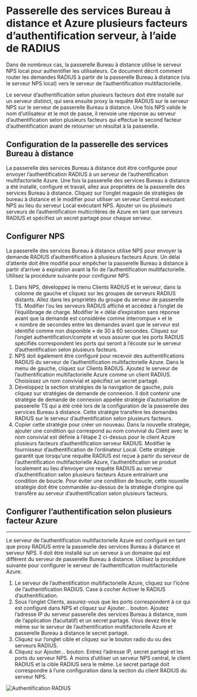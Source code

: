 <properties 
    pageTitle="Passerelle des services Bureau à distance et Azure plusieurs facteurs d’authentification serveur, à l’aide de RADIUS"
    description="Il s’agit de la page d’authentification Azure plusieurs facteurs qui les aide à déployer une passerelle de bureau à distance (RD) et le serveur d’authentification selon plusieurs facteurs Azure à l’aide de RADIUS."
    services="multi-factor-authentication"
    documentationCenter=""
    authors="kgremban"
    manager="femila"
    editor="curtand"/>

<tags
    ms.service="multi-factor-authentication"
    ms.workload="identity"
    ms.tgt_pltfrm="na"
    ms.devlang="na"
    ms.topic="get-started-article"
    ms.date="08/15/2016"
    ms.author="kgremban"/>

# <a name="remote-desktop-gateway-and-azure-multi-factor-authentication-server-using-radius"></a>Passerelle des services Bureau à distance et Azure plusieurs facteurs d’authentification serveur, à l’aide de RADIUS

Dans de nombreux cas, la passerelle Bureau à distance utilise le serveur NPS local pour authentifier les utilisateurs. Ce document décrit comment router les demandes RADIUS à partir de la passerelle Bureau à distance (via le serveur NPS local) vers le serveur de l’authentification multifactorielle.

Le serveur d’authentification selon plusieurs facteurs doit être installé sur un serveur distinct, qui sera ensuite proxy la requête RADIUS sur le serveur NPS sur le serveur de passerelle Bureau à distance. Une fois NPS valide le nom d’utilisateur et le mot de passe, il renvoie une réponse au serveur d’authentification selon plusieurs facteurs qui effectue le second facteur d’authentification avant de retourner un résultat à la passerelle.





## <a name="configure-the-rd-gateway"></a>Configuration de la passerelle des services Bureau à distance

La passerelle des services Bureau à distance doit être configurée pour envoyer l’authentification RADIUS à un serveur de l’authentification multifactorielle Azure. Une fois la passerelle des services Bureau à distance a été installé, configuré et travail, allez aux propriétés de la passerelle des services Bureau à distance. Cliquez sur l’onglet magasin de stratégies de bureau à distance et le modifier pour utiliser un serveur Central exécutant NPS au lieu du serveur Local exécutant NPS. Ajouter un ou plusieurs serveurs de l’authentification multicritères de Azure en tant que serveurs RADIUS et spécifiez un secret partagé pour chaque serveur.





## <a name="configure-nps"></a>Configurer NPS

La passerelle des services Bureau à distance utilise NPS pour envoyer la demande RADIUS d’authentification à plusieurs facteurs Azure. Un délai d’attente doit être modifié pour empêcher la passerelle Bureau à distance à partir d’arriver à expiration avant la fin de l’authentification multifactorielle. Utilisez la procédure suivante pour configurer NPS.

1. Dans NPS, développez le menu Clients RADIUS et le serveur, dans la colonne de gauche et cliquez sur les groupes de serveurs RADIUS distants. Allez dans les propriétés du groupe du serveur de passerelle TS. Modifier l’ou les serveurs RADIUS affiché et accédez à l’onglet de l’équilibrage de charge. Modifier le « délai d’expiration sans réponse avant que la demande est considérée comme interrompue » et le « nombre de secondes entre les demandes avant que le serveur est identifié comme non disponible » de 30 à 60 secondes. Cliquez sur l’onglet authentification/compte et vous assurer que les ports RADIUS spécifiés correspondent les ports qui seront à l’écoute sur le serveur d’authentification selon plusieurs facteurs.
2. NPS doit également être configuré pour recevoir des authentifications RADIUS du serveur de l’authentification multifactorielle Azure. Dans le menu de gauche, cliquez sur Clients RADIUS. Ajoutez le serveur de l’authentification multifactorielle Azure comme un client RADIUS. Choisissez un nom convivial et spécifiez un secret partagé.
3. Développez la section stratégies de la navigation de gauche, puis cliquez sur stratégies de demande de connexion. Il doit contenir une stratégie de demande de connexion appelée stratégie d’autorisation de passerelle TS qui a été créé lors de la configuration de la passerelle des services Bureau à distance. Cette stratégie transfère les demandes RADIUS sur le serveur d’authentification selon plusieurs facteurs.
4. Copier cette stratégie pour créer un nouveau. Dans la nouvelle stratégie, ajouter une condition qui correspond au nom convivial du Client avec le nom convivial est définie à l’étape 2 ci-dessus pour le client Azure plusieurs facteurs d’authentification serveur RADIUS. Modifier le fournisseur d’authentification de l’ordinateur Local. Cette stratégie garantit que lorsqu’une requête RADIUS est reçue à partir du serveur de l’authentification multifactorielle Azure, l’authentification se produit localement au lieu d’envoyer une requête RADIUS au serveur d’authentification selon plusieurs facteurs Azure entraînant une condition de boucle. Pour éviter une condition de boucle, cette nouvelle stratégie doit être commandée au-dessus de la stratégie d’origine qui transfère au serveur d’authentification selon plusieurs facteurs.

## <a name="configure-azure-multi-factor-authentication"></a>Configurer l’authentification selon plusieurs facteur Azure


--------------------------------------------------------------------------------



Le serveur de l’authentification multifactorielle Azure est configuré en tant que proxy RADIUS entre la passerelle des services Bureau à distance et serveur NPS.  Il doit être installé sur un serveur à un domaine qui est différent du serveur de passerelle Bureau à distance. Utilisez la procédure suivante pour configurer le serveur de l’authentification multifactorielle Azure.

1. Le serveur de l’authentification multifactorielle Azure, cliquez sur l’icône de l’authentification RADIUS. Case à cocher Activer le RADIUS d’authentification.
2. Sous l’onglet Clients, assurez-vous que les ports correspondent à ce qui est configuré dans NPS et cliquez sur Ajouter... bouton. Ajoutez l’adresse IP du serveur passerelle des services Bureau à distance, nom de l’application (facultatif) et un secret partagé. Vous devez être le même sur le serveur de l’authentification multifactorielle Azure et passerelle Bureau à distance le secret partagé.
3. Cliquez sur l’onglet cible et cliquez sur le bouton radio du ou des serveurs RADIUS.
4. Cliquez sur Ajouter... bouton. Entrez l’adresse IP, secret partagé et les ports du serveur NPS. À moins d’utiliser un serveur NPS central, le client RADIUS et la cible RADIUS sera le même. Le secret partagé doit correspondre à l’une configuration dans la section du client RADIUS du serveur NPS.

![Authentification RADIUS](./media/multi-factor-authentication-get-started-server-rdg/radius.png)
